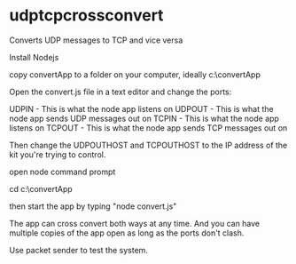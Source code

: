 # udptcpcrossconvert
Converts UDP messages to TCP and vice versa

Install Nodejs

copy convertApp to a folder on your computer, ideally c:\convertApp

Open the convert.js file in a text editor and change the ports:

UDPIN - This is what the node app listens on
UDPOUT - This is what the node app sends UDP messages out on
TCPIN  - This is what the node app listens on
TCPOUT - This is what the node app sends TCP messages out on

Then change the UDPOUTHOST and TCPOUTHOST to the IP address of the kit you're trying to control.

open node command prompt

cd c:\convertApp

then start the app by typing "node convert.js"

The app can cross convert both ways at any time. And you can have multiple copies of the app open as long as the ports don't clash.

Use packet sender to test the system.
